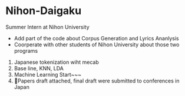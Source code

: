 # Nihon-Daigaku
Summer Intern at Nihon University
* Add part of the code about Corpus Generation and Lyrics Ananlysis
* Coorperate with other students of Nihon University about those two programs

1. Japanese tokenization wiht mecab
2. Base line, KNN, LDA
3. Machine Learning Start~~~
4. Papers draft attached, final draft were submitted to conferences in Japan